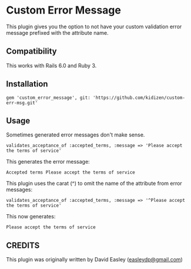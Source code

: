 Custom Error Message
====================

This plugin gives you the option to not have your custom validation error message
prefixed with the attribute name.

Compatibility
--------------------

This works with Rails 6.0 and Ruby 3.

Installation
------------
    gem 'custom_error_message', git: 'https://github.com/kidizen/custom-err-msg.git'

Usage
-----

Sometimes generated error messages don't make sense.

    validates_acceptance_of :accepted_terms, :message => 'Please accept the terms of service'

This generates the error message:

    Accepted terms Please accept the terms of service

This plugin uses the carat (^) to omit the name of the attribute from error messages:

    validates_acceptance_of :accepted_terms, :message => '^Please accept the terms of service'

This now generates:

    Please accept the terms of service

CREDITS
-------

This plugin was originally written by David Easley (easleydp@gmail.com)